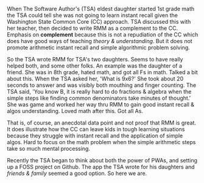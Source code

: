 <p>When The Software Author&#039;s (TSA) eldest daughter started 1st grade math the TSA could tell she was not going to learn instant recall given the Washington State Common Core (CC) approach. TSA discussed this with her teacher, then decided to write RMM as a complement to the CC. Emphasis on <b>complement</b> because this is not a repudiation of the CC which does have good ways of teaching <i>theory & understanding</i>. But it does not promote arithmetic instant recall and simple algorithmic problem solving.</p>

<p>So the TSA wrote RMM for TSA&#039;s two daughters. Seems to have really helped both, and some other folks. An example was the daughter of a friend. She was in 8th grade, hated math, and got all Fs in math. Talked a bit about this. When the TSA asked her, &#039;What is 9x6?&#039; She took about 20 seconds to answer and was visibly both mouthing and finger counting. The TSA said, &#039;You know B, it is really hard to do fractions & algebra when the simple steps like finding common denominators take minutes of thought.&#039; She was game and worked her way thru RMM to gain good instant recall &amp; algos understanding. Loved math after this. Got all As.</p>

<p>That is, of course, an anecdotal data point and not proof that RMM is great. It does illustrate how the CC can leave kids in tough learning situations because they struggle with instant recall and the application of simple algos. Hard to focus on the math problem when the simple arithmetic steps take so much mental processing.</p>

<p>Recently the TSA began to think about both the power of PWAs, and setting up a FOSS project on Github. The app the TSA wrote for his daughters and <i>friends & family</i> seemed a good option. So here we are.</p>
